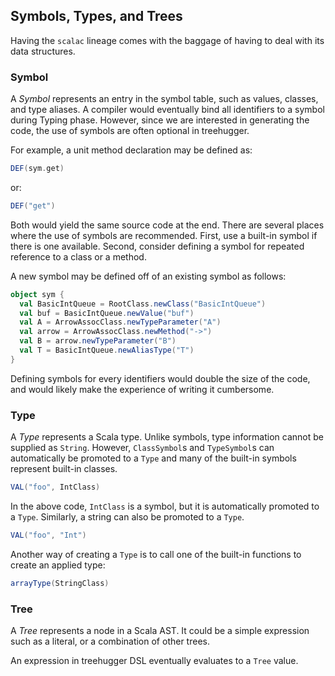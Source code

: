 Symbols, Types, and Trees
-------------------------

Having the `scalac` lineage comes with the baggage of having to deal with its data structures.

### Symbol

A _Symbol_ represents an entry in the symbol table, such as values, classes, and type aliases. A compiler would eventually bind all identifiers to a symbol during Typing phase. However, since we are interested in generating the code, the use of symbols are often optional in treehugger.

For example, a unit method declaration may be defined as:

```scala
DEF(sym.get)
```

or:

```scala
DEF("get")
```

Both would yield the same source code at the end. There are several places where the use of symbols are recommended. First, use a built-in symbol if there is one available. Second, consider defining a symbol for repeated reference to a class or a method.

A new symbol may be defined off of an existing symbol as follows:

```scala
object sym {
  val BasicIntQueue = RootClass.newClass("BasicIntQueue")
  val buf = BasicIntQueue.newValue("buf")  
  val A = ArrowAssocClass.newTypeParameter("A")
  val arrow = ArrowAssocClass.newMethod("->")
  val B = arrow.newTypeParameter("B")
  val T = BasicIntQueue.newAliasType("T")
}
```

Defining symbols for every identifiers would double the size of the code, and would likely make the experience of writing it cumbersome.

### Type

A _Type_ represents a Scala type. Unlike symbols, type information cannot be supplied as `String`. However, `ClassSymbol`s and `TypeSymbol`s can automatically be promoted to a `Type` and many of the built-in symbols represent built-in classes.

```scala
VAL("foo", IntClass)
```

In the above code, `IntClass` is a symbol, but it is automatically promoted to a `Type`. Similarly, a string can also be promoted to a `Type`.

```scala
VAL("foo", "Int")
```

Another way of creating a `Type` is to call one of the built-in functions to create an applied type:

```scala
arrayType(StringClass)
```

### Tree

A _Tree_ represents a node in a Scala AST. It could be a simple expression such as a literal, or a combination of other trees.

An expression in treehugger DSL eventually evaluates to a `Tree` value.

